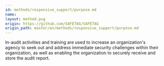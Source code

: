 ```yaml
---
id: methods/responsive_support/purpose.md
name: 
layout: method.pug
origin: https://github.com/SAFETAG/SAFETAG
origin_path: master/en/methods/responsive_support/purpose.md
---
```


In-audit activities and training are used to increase an organization's agency to seek out and address immediate security challenges within their organization, as well as enabling the organization to securely receive and store the audit report.


